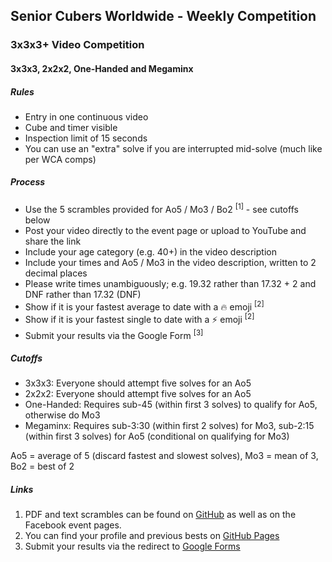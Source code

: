 ## Senior Cubers Worldwide - Weekly Competition

### 3x3x3+ Video Competition

#### 3x3x3, 2x2x2, One-Handed and Megaminx

##### Rules

- Entry in one continuous video
- Cube and timer visible
- Inspection limit of 15 seconds
- You can use an "extra" solve if you are interrupted mid-solve (much like per WCA comps)

##### Process

- Use the 5 scrambles provided for Ao5 / Mo3 / Bo2 <sup>[1]</sup> - see cutoffs below
- Post your video directly to the event page or upload to YouTube and share the link
- Include your age category (e.g. 40+) in the video description
- Include your times and Ao5 / Mo3 in the video description, written to 2 decimal places
- Please write times unambiguously; e.g. 19.32 rather than 17.32 + 2 and DNF rather than 17.32 (DNF)
- Show if it is your fastest average to date with a 🔥 emoji <sup>[2]</sup>
- Show if it is your fastest single to date with a ⚡ emoji <sup>[2]</sup>
- Submit your results via the Google Form <sup>[3]</sup>

##### Cutoffs

- 3x3x3: Everyone should attempt five solves for an Ao5
- 2x2x2: Everyone should attempt five solves for an Ao5
- One-Handed: Requires sub-45 (within first 3 solves) to qualify for Ao5, otherwise do Mo3
- Megaminx: Requires sub-3:30 (within first 2 solves) for Mo3, sub-2:15 (within first 3 solves) for Ao5 (conditional on qualifying for Mo3)

Ao5 = average of 5 (discard fastest and slowest solves), Mo3 = mean of 3, Bo2 = best of 2

##### Links

1. PDF and text scrambles can be found on [GitHub](https://github.com/Logiqx/scw-comp/tree/master/docs) as well as on the Facebook event pages.
2. You can find your profile and previous bests on [GitHub Pages](../results.md)
3. Submit your results via the redirect to [Google Forms](../submit.html)


<!-- Global site tag (gtag.js) - Google Analytics -->

<script async src="https://www.googletagmanager.com/gtag/js?id=UA-86348435-3"></script>
<script>window.dataLayer = window.dataLayer || []; function gtag() {dataLayer.push(arguments);} gtag('js', new Date()); gtag('config', 'UA-86348435-3');</script>
